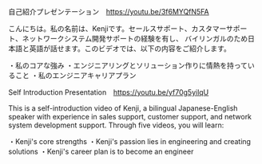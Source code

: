 自己紹介プレゼンテーション　https://youtu.be/3f6MYQfN5FA

こんにちは。私の名前は、Kenjiです。セールスサポート、カスタマーサポート、ネットワークシステム開発サポートの経験を有し、
バイリンガルのため日本語と英語が話せます。このビデオでは、以下の内容をご紹介します。

・私のコアな強み
・エンジニアリングとソリューション作りに情熱を持っていること
・私のエンジニアキャリアプラン


Self Introduction Presentation　https://youtu.be/yf70g5yilqU

This is a self-introduction video of Kenji, a bilingual Japanese-English speaker with experience in sales support, 
customer support, and network system development support. Through five videos, you will learn:

・Kenji's core strengths 
・Kenji's passion lies in engineering and creating solutions
・Kenji's career plan is to become an engineer
